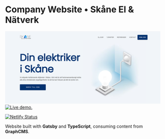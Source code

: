 # Company Website • Skåne El & Nätverk

[![](./static/banner.png)](https://skaneelochnatverk.se)
[![Live demo.](https://img.shields.io/badge/www.skaneelochnatverk.se-033270)](https://www.skaneelochnatverk.se)

[![Netlify Status](https://api.netlify.com/api/v1/badges/2b111f75-1f6c-4444-9262-6a99234761a6/deploy-status)](https://app.netlify.com/sites/skaneelochnatverk/deploys)

Website built with **Gatsby** and **TypeScript**, consuming content from **GraphCMS**.
